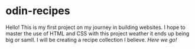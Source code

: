 # odin-recipes

Hello! This is my first project on my journey in building websites. I hope to master the use of HTML and CSS with this project weather it ends up being big or samll. I will be creating a recipe collection I believe. <em>Here we go!</em>